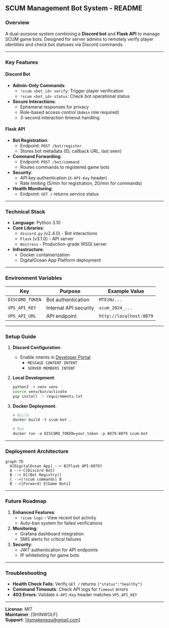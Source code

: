 **SCUM Management Bot System - README**  
---

### **Overview**  
A dual-purpose system combining a **Discord bot** and **Flask API** to manage SCUM game bots. Designed for server admins to remotely verify player identities and check bot statuses via Discord commands.

---

### **Key Features**  
#### **Discord Bot**  
- **Admin-Only Commands**:  
  - `!scum <bot_id> verify`: Trigger player verification  
  - `!scum <bot_id> status`: Check bot operational status  
- **Secure Interactions**:  
  - Ephemeral responses for privacy  
  - Role-based access control (`Admin` role required)  
  - 3-second interaction timeout handling  

#### **Flask API**  
- **Bot Registration**:  
  - Endpoint: `POST /bot/register`  
  - Stores bot metadata (ID, callback URL, last seen)  
- **Command Forwarding**:  
  - Endpoint: `POST /bot/command`  
  - Routes commands to registered game bots  
- **Security**:  
  - API key authentication (`X-API-Key` header)  
  - Rate limiting (5/min for registration, 20/min for commands)  
- **Health Monitoring**:  
  - Endpoint: `GET /` returns service status  

---

### **Technical Stack**  
- **Language**: Python 3.10  
- **Core Libraries**:  
  - `discord.py` (v2.4.0) - Bot interactions  
  - `Flask` (v3.1.0) - API server  
  - `Waitress` - Production-grade WSGI server  
- **Infrastructure**:  
  - Docker containerization  
  - DigitalOcean App Platform deployment  

---

### **Environment Variables**  
| Key | Purpose | Example Value |  
|-----|---------|---------------|  
| `DISCORD_TOKEN` | Bot authentication | `MTEzNz...` |  
| `VPS_API_KEY` | Internal API security | `scum_2024_...` |  
| `VPS_API_URL` | API endpoint | `http://localhost:8079` |  

---

### **Setup Guide**  
1. **Discord Configuration**:  
   - Enable intents in [Developer Portal](https://discord.com/developers/applications):  
     - `MESSAGE CONTENT INTENT`  
     - `SERVER MEMBERS INTENT`  

2. **Local Development**:  
   ```bash
   python3 -m venv venv
   source venv/bin/activate
   pip install -r requirements.txt
   ```

3. **Docker Deployment**:  
   ```dockerfile
   # Build
   docker build -t scum-bot . 

   # Run
   docker run -e DISCORD_TOKEN=your_token -p 8079:8079 scum-bot
   ```

---

### **Deployment Architecture**  
```mermaid
graph TD
  A[DigitalOcean App] --> B[Flask API:8079]
  A --> C[Discord Bot]
  B --> D[(Bot Registry)]
  C -->|!scum commands| B
  B -->|Forward| E[Game Bots]
```

---

### **Future Roadmap**  
1. **Enhanced Features**:  
   - `!scum logs` - View recent bot activity  
   - Auto-ban system for failed verifications  
2. **Monitoring**:  
   - Grafana dashboard integration  
   - SMS alerts for critical failures  
3. **Security**:  
   - JWT authentication for API endpoints  
   - IP whitelisting for game bots  

---

### **Troubleshooting**  
- **Health Check Fails**: Verify `GET /` returns `{"status":"healthy"}`  
- **Command Timeouts**: Check API logs for `Timeout` errors  
- **403 Errors**: Validate `X-API-Key` header matches `VPS_API_KEY`  

--- 

**License**: MIT  
**Maintainer**: [SHINWOLF]  
**Support**: [itsmekenesu@gmail.com]  
